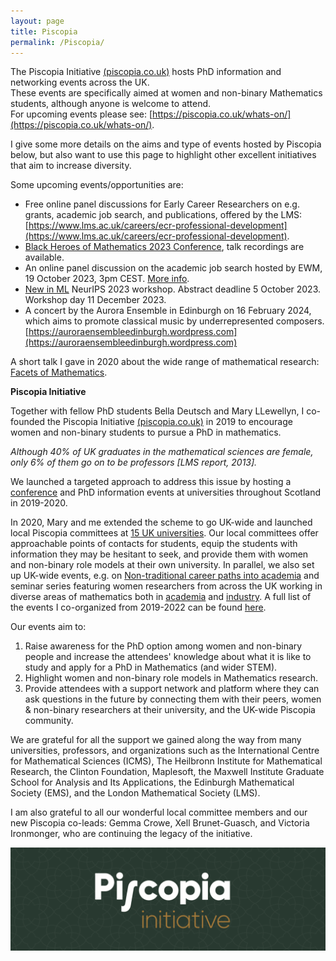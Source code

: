 ```yaml
---
layout: page
title: Piscopia
permalink: /Piscopia/ 
---
```


The Piscopia Initiative [(piscopia.co.uk)](https://piscopia.co.uk) hosts PhD information and networking events across the UK. <br>
These events are specifically aimed at women and non-binary Mathematics students, although anyone is welcome to attend. <br>
For upcoming events please see: [https://piscopia.co.uk/whats-on/](https://piscopia.co.uk/whats-on/).

I give some more details on the aims and type of events hosted by Piscopia below, but also want to use this page to highlight other excellent initiatives that aim to increase diversity.

Some upcoming events/opportunities are:
- Free online panel discussions for Early Career Researchers on e.g. grants, academic job search, and publications, offered by the LMS: [https://www.lms.ac.uk/careers/ecr-professional-development](https://www.lms.ac.uk/careers/ecr-professional-development).
- [Black Heroes of Mathematics 2023 Conference](https://www.icms.org.uk/events/2023/black-heroes-mathematics-conference-2023), talk recordings are available.
- An online panel discussion on the academic job search hosted by EWM, 19 October 2023, 3pm CEST. [More info](https://www.europeanwomeninmaths.org/activity/ewm-forum-academic-job-search-panel/). 
- [New in ML](https://newinml.github.io) NeurIPS 2023 workshop. Abstract deadline 5 October 2023. Workshop day 11 December 2023.
- A concert by the Aurora Ensemble in Edinburgh on 16 February 2024, which aims to promote classical music by underrepresented composers. [https://auroraensembleedinburgh.wordpress.com](https://auroraensembleedinburgh.wordpress.com)

A short talk I gave in 2020 about the wide range of mathematical research: [Facets of Mathematics]().

**Piscopia Initiative**

Together with fellow PhD students Bella Deutsch and Mary LLewellyn, I co-founded the Piscopia Initiative [(piscopia.co.uk)](https://piscopia.co.uk) in 2019 to encourage women and non-binary students to pursue a PhD in mathematics. 

*Although 40% of UK graduates in the mathematical sciences are female, only 6% of them go on to be professors [LMS report, 2013].* 

We launched a targeted approach to address this issue by hosting a [conference](https://piscopia.co.uk/welcome-to-piforum/) and PhD information events at universities throughout Scotland in 2019-2020. 

In 2020, Mary and me extended the scheme to go UK-wide and launched local Piscopia committees at [15 UK universities](https://piscopia.co.uk/the-piscopia-society/). Our local committees offer approachable points of contacts for students, equip the students with information they may be hesitant to seek, and provide them with women and non-binary role models at their own university. In parallel, we also set up UK-wide events, e.g. on [Non-traditional career paths into academia](https://www.eventbrite.com/e/non-traditional-career-paths-into-academia-tickets-244633193467) and seminar series featuring women researchers from across the UK working in diverse areas of mathematics both in [academia](https://piscopia.co.uk/piworks-seminar-series/) and [industry](https://piscopia.co.uk/pidoors). A full list of the events I co-organized from 2019-2022 can be found [here](https://piscopia.co.uk/past-events/).

Our events aim to:
<ol>
<li> Raise awareness for the PhD option among women and non-binary people and increase the attendees' knowledge about what it is like to study and apply for a PhD in Mathematics (and wider STEM).</li>
<li> Highlight women and non-binary role models in Mathematics research.</li>
<li> Provide attendees with a support network and platform where they can ask questions in the future by connecting them with their peers, women & non-binary researchers at their university, and the UK-wide Piscopia community.</li>
</ol>

We are grateful for all the support we gained along the way from many universities, professors, and organizations such as the International Centre for Mathematical Sciences (ICMS), The Heilbronn Institute for Mathematical Research, the Clinton Foundation, Maplesoft, the Maxwell Institute Graduate School for Analysis and Its Applications, the Edinburgh Mathematical Society (EMS), and the London Mathematical Society (LMS). <br>

I am also grateful to all our wonderful local committee members and our new Piscopia co-leads: Gemma Crowe, Xell Brunet-Guasch, and Victoria Ironmonger, who are continuing the legacy of the initiative.

<img src="/pics/Banner_Piscopia.png" width="900"/>

<!--There are many other excellent initiatives that aim to increase diversity. <br>
Some upcoming events are:
- [Black Heroes of Mathematics Conference](https://www.icms.org.uk/events/2023/black-heroes-mathematics-conference-2023), online, 3-4 October 2023.
- [New in ML](https://newinml.github.io) NeurIPS 2023 workshop. Abstract deadline 5 October 2023.
- An online panel discussion on the academic job search hosted by EWM, 19 October 2023, 3pm CEST. [More info](https://www.europeanwomeninmaths.org/activity/ewm-forum-academic-job-search-panel/). [Sign up link](https://forms.gle/ZEy6AosQM9YMhf786). 
- A concert by the newly founded Aurora Ensemble in Edinburgh on 22 October 2023, which aims to promote classical music by underrepresented composers. [https://auroraensembleedinburgh.wordpress.com](https://auroraensembleedinburgh.wordpress.com)
-->
<!--
In 2018-2019 I organized a Machine Learning Seminar for the Mathematics department at the University of Edinburgh. An overview of the talks is provided below. Please feel free to contact me if you want to get in touch with any of the speakers. 

23 October - Tim Hurst "Utilising continuum limits of the p-Laplacian in semi-supervised learning"

30 October - Professor Benedict Leimkuhler "Scary Computers"

6 November - Professor Kostas Zygalakis "Explicit stabilised methods and their use in optimization and sampling"

20 November - Dr Frederik Heber "Sampling in Neural Network Loss Manifolds"

27 November - Dr Sergio Jiménez Sanjuán, Senior Data Scientist at DNV-GL Energy /  Applied Physics Department, University of Zaragoza, will talk about "Data Science for the Wind Power Industry" 

4 December - Anton Martinsson "Quantifying Gerrymandering"

18 December - Dr Charlie Matthews "Computing tail probabilities in Bayesian inference for astrophysics"

15 January - Dr Zofia Trstanova "Coarse-graining with machine learning in molecular dynamics"



-->
